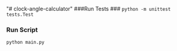 "# clock-angle-calculator" 
###Run Tests ###
``
python -m unittest tests.Test
``
### Run Script ###
``
python main.py
``

